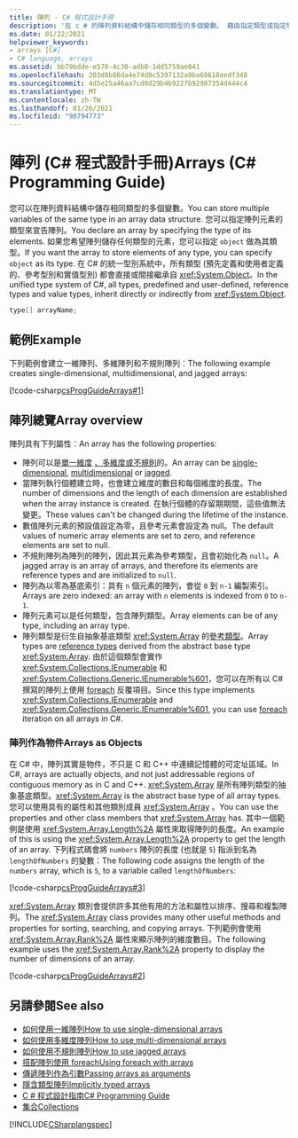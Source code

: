 ```yaml
---
title: 陣列 - C# 程式設計手冊
description: '在 c # 的陣列資料結構中儲存相同類型的多個變數。 藉由指定類型或指定物件來儲存任何類型來宣告陣列。'
ms.date: 01/22/2021
helpviewer_keywords:
- arrays [C#]
- C# language, arrays
ms.assetid: bb79bdde-e570-4c30-adb0-1dd5759ae041
ms.openlocfilehash: 203d8b86da4e74d8c5397132a0ba68618eedf348
ms.sourcegitcommit: 4d5e25a46aa7cd0d29b4b9227b92987354d444c4
ms.translationtype: MT
ms.contentlocale: zh-TW
ms.lasthandoff: 01/26/2021
ms.locfileid: "98794773"
---
```

# <a name="arrays-c-programming-guide"></a><span data-ttu-id="e93f2-104">陣列 (C# 程式設計手冊)</span><span class="sxs-lookup"><span data-stu-id="e93f2-104">Arrays (C# Programming Guide)</span></span>

<span data-ttu-id="e93f2-105">您可以在陣列資料結構中儲存相同類型的多個變數。</span><span class="sxs-lookup"><span data-stu-id="e93f2-105">You can store multiple variables of the same type in an array data structure.</span></span> <span data-ttu-id="e93f2-106">您可以指定陣列元素的類型來宣告陣列。</span><span class="sxs-lookup"><span data-stu-id="e93f2-106">You declare an array by specifying the type of its elements.</span></span> <span data-ttu-id="e93f2-107">如果您希望陣列儲存任何類型的元素，您可以指定 `object` 做為其類型。</span><span class="sxs-lookup"><span data-stu-id="e93f2-107">If you want the array to store elements of any type, you can specify `object` as its type.</span></span> <span data-ttu-id="e93f2-108">在 C# 的統一型別系統中，所有類型 (預先定義和使用者定義的、參考型別和實值型別) 都會直接或間接繼承自 <xref:System.Object>。</span><span class="sxs-lookup"><span data-stu-id="e93f2-108">In the unified type system of C#, all types, predefined and user-defined, reference types and value types, inherit directly or indirectly from <xref:System.Object>.</span></span>

```csharp
type[] arrayName;
```

## <a name="example"></a><span data-ttu-id="e93f2-109">範例</span><span class="sxs-lookup"><span data-stu-id="e93f2-109">Example</span></span>

<span data-ttu-id="e93f2-110">下列範例會建立一維陣列、多維陣列和不規則陣列︰</span><span class="sxs-lookup"><span data-stu-id="e93f2-110">The following example creates single-dimensional, multidimensional, and jagged arrays:</span></span>

[!code-csharp[csProgGuideArrays#1](~/samples/snippets/csharp/VS_Snippets_VBCSharp/csProgGuideArrays/CS/Arrays.cs#1)]

## <a name="array-overview"></a><span data-ttu-id="e93f2-111">陣列總覽</span><span class="sxs-lookup"><span data-stu-id="e93f2-111">Array overview</span></span>

<span data-ttu-id="e93f2-112">陣列具有下列屬性︰</span><span class="sxs-lookup"><span data-stu-id="e93f2-112">An array has the following properties:</span></span>

- <span data-ttu-id="e93f2-113">陣列可以是[單一維度](single-dimensional-arrays.md) [、多維度或](multidimensional-arrays.md)[不規則](jagged-arrays.md)的。</span><span class="sxs-lookup"><span data-stu-id="e93f2-113">An array can be [single-dimensional](single-dimensional-arrays.md), [multidimensional](multidimensional-arrays.md) or [jagged](jagged-arrays.md).</span></span>
- <span data-ttu-id="e93f2-114">當陣列執行個體建立時，也會建立維度的數目和每個維度的長度。</span><span class="sxs-lookup"><span data-stu-id="e93f2-114">The number of dimensions and the length of each dimension are established when the array instance is created.</span></span> <span data-ttu-id="e93f2-115">在執行個體的存留期期間，這些值無法變更。</span><span class="sxs-lookup"><span data-stu-id="e93f2-115">These values can't be changed during the lifetime of the instance.</span></span>
- <span data-ttu-id="e93f2-116">數值陣列元素的預設值設定為零，且參考元素會設定為 null。</span><span class="sxs-lookup"><span data-stu-id="e93f2-116">The default values of numeric array elements are set to zero, and reference elements are set to null.</span></span>
- <span data-ttu-id="e93f2-117">不規則陣列為陣列的陣列，因此其元素為參考類型，且會初始化為 `null`。</span><span class="sxs-lookup"><span data-stu-id="e93f2-117">A jagged array is an array of arrays, and therefore its elements are reference types and are initialized to `null`.</span></span>
- <span data-ttu-id="e93f2-118">陣列為以零為基底索引：具有 `n` 個元素的陣列，會從 `0` 到 `n-1` 編製索引。</span><span class="sxs-lookup"><span data-stu-id="e93f2-118">Arrays are zero indexed: an array with `n` elements is indexed from `0` to `n-1`.</span></span>
- <span data-ttu-id="e93f2-119">陣列元素可以是任何類型，包含陣列類型。</span><span class="sxs-lookup"><span data-stu-id="e93f2-119">Array elements can be of any type, including an array type.</span></span>
- <span data-ttu-id="e93f2-120">陣列類型是衍生自抽象基底類型 <xref:System.Array> 的[參考類型](../../language-reference/keywords/reference-types.md)。</span><span class="sxs-lookup"><span data-stu-id="e93f2-120">Array types are [reference types](../../language-reference/keywords/reference-types.md) derived from the abstract base type <xref:System.Array>.</span></span> <span data-ttu-id="e93f2-121">由於這個類型會實作 <xref:System.Collections.IEnumerable> 和 <xref:System.Collections.Generic.IEnumerable%601>，您可以在所有以 C# 撰寫的陣列上使用 [foreach](../../language-reference/keywords/foreach-in.md) 反覆項目。</span><span class="sxs-lookup"><span data-stu-id="e93f2-121">Since this type implements <xref:System.Collections.IEnumerable> and <xref:System.Collections.Generic.IEnumerable%601>, you can use [foreach](../../language-reference/keywords/foreach-in.md) iteration on all arrays in C#.</span></span>

### <a name="arrays-as-objects"></a><span data-ttu-id="e93f2-122">陣列作為物件</span><span class="sxs-lookup"><span data-stu-id="e93f2-122">Arrays as Objects</span></span>

<span data-ttu-id="e93f2-123">在 C# 中，陣列其實是物件，不只是 C 和 C++ 中連續記憶體的可定址區域。</span><span class="sxs-lookup"><span data-stu-id="e93f2-123">In C#, arrays are actually objects, and not just addressable regions of contiguous memory as in C and C++.</span></span> <span data-ttu-id="e93f2-124"><xref:System.Array> 是所有陣列類型的抽象基底類型。</span><span class="sxs-lookup"><span data-stu-id="e93f2-124"><xref:System.Array> is the abstract base type of all array types.</span></span> <span data-ttu-id="e93f2-125">您可以使用具有的屬性和其他類別成員 <xref:System.Array> 。</span><span class="sxs-lookup"><span data-stu-id="e93f2-125">You can use the properties and other class members that <xref:System.Array> has.</span></span> <span data-ttu-id="e93f2-126">其中一個範例是使用 <xref:System.Array.Length%2A> 屬性來取得陣列的長度。</span><span class="sxs-lookup"><span data-stu-id="e93f2-126">An example of this is using the <xref:System.Array.Length%2A> property to get the length of an array.</span></span> <span data-ttu-id="e93f2-127">下列程式碼會將 `numbers` 陣列的長度 (也就是 `5`) 指派到名為 `lengthOfNumbers` 的變數：</span><span class="sxs-lookup"><span data-stu-id="e93f2-127">The following code assigns the length of the `numbers` array, which is `5`, to a variable called `lengthOfNumbers`:</span></span>

[!code-csharp[csProgGuideArrays#3](~/samples/snippets/csharp/VS_Snippets_VBCSharp/csProgGuideArrays/CS/Arrays.cs#3)]

<span data-ttu-id="e93f2-128"><xref:System.Array> 類別會提供許多其他有用的方法和屬性以排序、搜尋和複製陣列。</span><span class="sxs-lookup"><span data-stu-id="e93f2-128">The <xref:System.Array> class provides many other useful methods and properties for sorting, searching, and copying arrays.</span></span> <span data-ttu-id="e93f2-129">下列範例會使用 <xref:System.Array.Rank%2A> 屬性來顯示陣列的維度數目。</span><span class="sxs-lookup"><span data-stu-id="e93f2-129">The following example uses the <xref:System.Array.Rank%2A> property to display the number of dimensions of an array.</span></span>

[!code-csharp[csProgGuideArrays#2](~/samples/snippets/csharp/VS_Snippets_VBCSharp/csProgGuideArrays/CS/Arrays.cs#2)]

## <a name="see-also"></a><span data-ttu-id="e93f2-130">另請參閱</span><span class="sxs-lookup"><span data-stu-id="e93f2-130">See also</span></span>

- [<span data-ttu-id="e93f2-131">如何使用一維陣列</span><span class="sxs-lookup"><span data-stu-id="e93f2-131">How to use single-dimensional arrays</span></span>](single-dimensional-arrays.md)
- [<span data-ttu-id="e93f2-132">如何使用多維度陣列</span><span class="sxs-lookup"><span data-stu-id="e93f2-132">How to use multi-dimensional arrays</span></span>](multidimensional-arrays.md)
- [<span data-ttu-id="e93f2-133">如何使用不規則陣列</span><span class="sxs-lookup"><span data-stu-id="e93f2-133">How to use jagged arrays</span></span>](jagged-arrays.md)
- [<span data-ttu-id="e93f2-134">搭配陣列使用 foreach</span><span class="sxs-lookup"><span data-stu-id="e93f2-134">Using foreach with arrays</span></span>](using-foreach-with-arrays.md)
- [<span data-ttu-id="e93f2-135">傳遞陣列作為引數</span><span class="sxs-lookup"><span data-stu-id="e93f2-135">Passing arrays as arguments</span></span>](passing-arrays-as-arguments.md)
- [<span data-ttu-id="e93f2-136">隱含類型陣列</span><span class="sxs-lookup"><span data-stu-id="e93f2-136">Implicitly typed arrays</span></span>](implicitly-typed-arrays.md)
- [<span data-ttu-id="e93f2-137">C # 程式設計指南</span><span class="sxs-lookup"><span data-stu-id="e93f2-137">C# Programming Guide</span></span>](../index.md)
- [<span data-ttu-id="e93f2-138">集合</span><span class="sxs-lookup"><span data-stu-id="e93f2-138">Collections</span></span>](../concepts/collections.md)

[!INCLUDE[CSharplangspec](~/includes/csharplangspec-md.md)]
